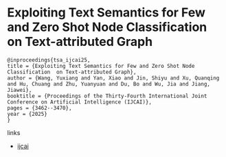 # Exploiting Text Semantics for Few and Zero Shot Node Classification  on Text-attributed Graph

```
@inproceedings{tsa_ijcai25,
title = {Exploiting Text Semantics for Few and Zero Shot Node Classification  on Text-attributed Graph},
author = {Wang, Yuxiang and Yan, Xiao and Jin, Shiyu and Xu, Quanqing and Hu, Chuang and Zhu, Yuanyuan and Du, Bo and Wu, Jia and Jiang, Jiawei},
booktitle = {Proceedings of the Thirty-Fourth International Joint Conference on Artificial Intelligence (IJCAI)},
pages = {3462--3470},
year = {2025}
}
```

links
- [ijcai](https://www.ijcai.org/proceedings/2025/385)

